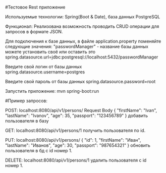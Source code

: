 #Тестовое Rest приложение


Используемые технологии: 
Spring(Boot & Date), база данных PostgreSQL

Функционал:
Реализована возможность проводить CRUD операции для запросов в формате JSON.


Для подключения к базе данных, в файле application.property поменяйте следующие значения: "passwordManager" - название базы данных можете установить своё или оставить это spring.datasource.url=jdbc:postgresql://localhost:5432/passwordManager

Введите свой логин от базы данных 
spring.datasource.username=postgres

Введите свой пароль от базы данных 
spring.datasource.password=root

Запустить приложение: mvn spring-boot:run

#Пример запросов:


POST: localhost:8080/api/v1/persons/ Request Body {
                                                      "firstName": "Ivan",
                                                      "lastName": "Ivanov",
                                                      "age": 35,
                                                      "passport": "123456789"
                                                  } добавить пользователя в базу
                                               
GET: localhost:8080/api/v1/persons/1 получить пользователя по id.  
                                           
PUT: localhost:8080/api/v1/persons/ {
                                        "id": 1,
                                        "firstName": "Иван",
                                        "lastName": "Иванов",
                                        "age": 30,
                                        "passport": "987654321"
                                    } обновить пользователя в бд с id номер 1.
                                    
DELETE: localhost:8080/api/v1/persons/1 удалить пользователя с id номер 1.                                  
